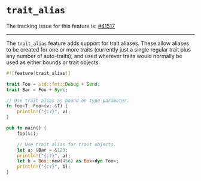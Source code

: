 # `trait_alias`

The tracking issue for this feature is: [#41517]

[#41517]: https://github.com/rust-lang/rust/issues/41517

------------------------

The `trait_alias` feature adds support for trait aliases. These allow aliases
to be created for one or more traits (currently just a single regular trait plus
any number of auto-traits), and used wherever traits would normally be used as
either bounds or trait objects.

```rust
#![feature(trait_alias)]

trait Foo = std::fmt::Debug + Send;
trait Bar = Foo + Sync;

// Use trait alias as bound on type parameter.
fn foo<T: Foo>(v: &T) {
    println!("{:?}", v);
}

pub fn main() {
    foo(&1);

    // Use trait alias for trait objects.
    let a: &Bar = &123;
    println!("{:?}", a);
    let b = Box::new(456) as Box<dyn Foo>;
    println!("{:?}", b);
}
```
